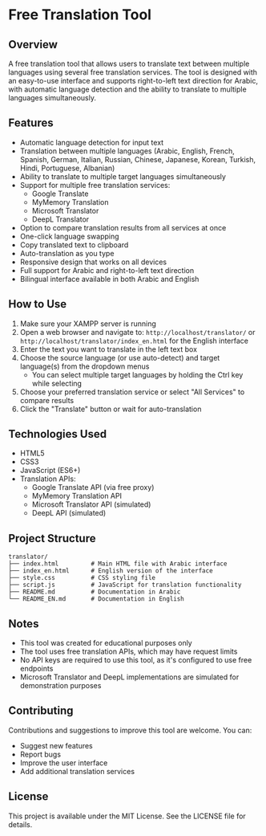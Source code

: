 # Free Translation Tool

## Overview

A free translation tool that allows users to translate text between multiple languages using several free translation services. The tool is designed with an easy-to-use interface and supports right-to-left text direction for Arabic, with automatic language detection and the ability to translate to multiple languages simultaneously.

## Features

- Automatic language detection for input text
- Translation between multiple languages (Arabic, English, French, Spanish, German, Italian, Russian, Chinese, Japanese, Korean, Turkish, Hindi, Portuguese, Albanian)
- Ability to translate to multiple target languages simultaneously
- Support for multiple free translation services:
  - Google Translate
  - MyMemory Translation
  - Microsoft Translator
  - DeepL Translator
- Option to compare translation results from all services at once
- One-click language swapping
- Copy translated text to clipboard
- Auto-translation as you type
- Responsive design that works on all devices
- Full support for Arabic and right-to-left text direction
- Bilingual interface available in both Arabic and English

## How to Use

1. Make sure your XAMPP server is running
2. Open a web browser and navigate to: `http://localhost/translator/` or `http://localhost/translator/index_en.html` for the English interface
3. Enter the text you want to translate in the left text box
4. Choose the source language (or use auto-detect) and target language(s) from the dropdown menus
   - You can select multiple target languages by holding the Ctrl key while selecting
5. Choose your preferred translation service or select "All Services" to compare results
6. Click the "Translate" button or wait for auto-translation

## Technologies Used

- HTML5
- CSS3
- JavaScript (ES6+)
- Translation APIs:
  - Google Translate API (via free proxy)
  - MyMemory Translation API
  - Microsoft Translator API (simulated)
  - DeepL API (simulated)

## Project Structure

```
translator/
├── index.html         # Main HTML file with Arabic interface
├── index_en.html      # English version of the interface
├── style.css          # CSS styling file
├── script.js          # JavaScript for translation functionality
├── README.md          # Documentation in Arabic
└── README_EN.md       # Documentation in English
```

## Notes

- This tool was created for educational purposes only
- The tool uses free translation APIs, which may have request limits
- No API keys are required to use this tool, as it's configured to use free endpoints
- Microsoft Translator and DeepL implementations are simulated for demonstration purposes

## Contributing

Contributions and suggestions to improve this tool are welcome. You can:
- Suggest new features
- Report bugs
- Improve the user interface
- Add additional translation services

## License

This project is available under the MIT License. See the LICENSE file for details.